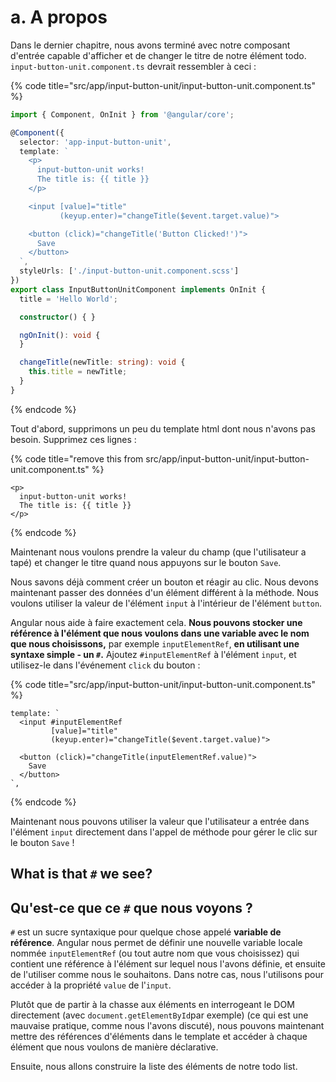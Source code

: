 # a. A propos

Dans le dernier chapitre, nous avons terminé avec notre composant d'entrée capable d'afficher et de changer le titre de notre élément todo. `input-button-unit.component.ts` devrait ressembler à ceci :

{% code title="src/app/input-button-unit/input-button-unit.component.ts" %}
```typescript
import { Component, OnInit } from '@angular/core';

@Component({
  selector: 'app-input-button-unit',
  template: `
    <p>
      input-button-unit works!
      The title is: {{ title }}
    </p>

    <input [value]="title"
           (keyup.enter)="changeTitle($event.target.value)">

    <button (click)="changeTitle('Button Clicked!')">
      Save
    </button>
  `,  
  styleUrls: ['./input-button-unit.component.scss']  
})    
export class InputButtonUnitComponent implements OnInit {
  title = 'Hello World';

  constructor() { }                     

  ngOnInit(): void {
  }

  changeTitle(newTitle: string): void {
    this.title = newTitle;
  }
}
```
{% endcode %}

Tout d'abord, supprimons un peu du template html dont nous n'avons pas besoin. Supprimez ces lignes :

{% code title="remove this from src/app/input-button-unit/input-button-unit.component.ts" %}
```markup
<p>
  input-button-unit works!
  The title is: {{ title }}
</p>
```
{% endcode %}

Maintenant nous voulons prendre la valeur du champ \(que l'utilisateur a tapé\) et changer le titre quand nous appuyons sur le bouton `Save`.

Nous savons déjà comment créer un bouton et réagir au clic. Nous devons maintenant passer des données d'un élément différent à la méthode. Nous voulons utiliser la valeur de l'élément `input` à l'intérieur de l'élément `button`.

Angular nous aide à faire exactement cela. **Nous pouvons stocker une référence à l'élément que nous voulons dans une variable avec le nom que nous choisissons,** par exemple `inputElementRef`, **en utilisant une syntaxe simple - un `#`.** Ajoutez `#inputElementRef` à l'élément `input`, et utilisez-le dans l'événement `click` du bouton :

{% code title="src/app/input-button-unit/input-button-unit.component.ts" %}
```markup
template: `
  <input #inputElementRef
         [value]="title"
         (keyup.enter)="changeTitle($event.target.value)">

  <button (click)="changeTitle(inputElementRef.value)">
    Save
  </button>
`,
```
{% endcode %}

Maintenant nous pouvons utiliser la valeur que l'utilisateur a entrée dans l'élément `input` directement dans l'appel de méthode pour gérer le clic sur le bouton `Save` !

## What is that `#` we see?
## Qu'est-ce que ce `#` que nous voyons ?

`#` est un sucre syntaxique pour quelque chose appelé **variable de référence**. Angular nous permet de définir une nouvelle variable locale nommée `inputElementRef` \(ou tout autre nom que vous choisissez\) qui contient une référence à l'élément sur lequel nous l'avons définie, et ensuite de l'utiliser comme nous le souhaitons. Dans notre cas, nous l'utilisons pour accéder à la propriété `value` de l'`input`.

Plutôt que de partir à la chasse aux éléments en interrogeant le DOM directement (avec `document.getElementById`par exemple) \(ce qui est une mauvaise pratique, comme nous l'avons discuté\), nous pouvons maintenant mettre des références d'éléments dans le template et accéder à chaque élément que nous voulons de manière déclarative.

Ensuite, nous allons construire la liste des éléments de notre todo list.

